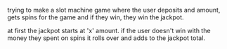 trying to make a slot machine game where the user deposits and amount, gets spins for the game and if they win, they win the jackpot.

at first the jackpot starts at 'x' amount. if the user doesn't win with the money they spent on spins it rolls over and adds to the jackpot total.